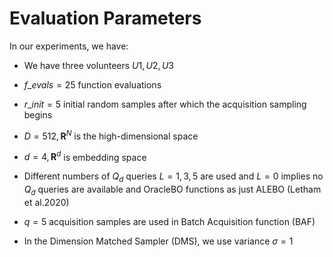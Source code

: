 # Evaluation Parameters
In our experiments, we have:

- We have three volunteers $U1,U2,U3$

- $f\_{evals} = 25$ function evaluations

- $r\_{init} = 5$ initial random samples after which the acquisition sampling begins

- $D = 512, \mathbf{R}^N$ is the high-dimensional space

- $d = 4, \mathbf{R}^d$ is embedding space


- Different numbers of $Q_d$ queries $L = {1, 3, 5}$ are used and $L=0$ implies no $Q_d$ queries are available and OracleBO functions as just ALEBO (Letham et al.2020)

- $q=5$ acquisition samples are used in Batch Acquisition function (BAF)

- In the Dimension Matched Sampler (DMS), we use variance $\sigma = 1$



    
